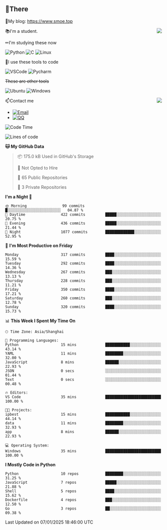 
## 👏There

📰My blog: https://www.smoe.top

<img align="right" src="https://github-readme-stats.vercel.app/api/top-langs/?username=AkashiCoin"/>


📚I'm a student.

✏I'm studying these now

![Python](https://img.shields.io/badge/-Python-blue?style=flat-square&logo=Python&logoColor=fff)
![C](https://img.shields.io/badge/-C-585858?style=flat-square&logo=C&logoColor=fff)
![Linux](https://img.shields.io/badge/-Linux-black?style=flat-square&logo=Linux&logoColor=fff)

🔨I use these tools to code

![VSCode](https://img.shields.io/badge/-VSCode-blue?style=flat-square&logo=visualstudiocode&logoColor=fff)
![Pycharm](https://img.shields.io/badge/-Pycharm-green?style=flat-square&logo=pycharm&logoColor=fff)

 ~~These are other tools~~

![Ubuntu](https://img.shields.io/badge/-Ubuntu-orange?style=flat-square&logo=Ubuntu&logoColor=fff)
![Windows](https://img.shields.io/badge/-Windows-blue?style=flat-square&logo=Windows&logoColor=fff)

<img align="right" src="https://github-readme-stats.vercel.app/api?username=AkashiCoin" />


📫Contact me

* [![Email](https://img.shields.io/badge/Email-l1040186796@gmail.com-1?style=social&logoColor=fff)](mailto:l1040186796@gmail.com)
* [![QQ](https://img.shields.io/badge/QQ-1040186796-1?style=social&logoColor=fff)](tencent://AddContact/?fromId=45&fromSubId=1&subcmd=all&uin=1040186796&website=www.oicqzone.com)

<!--START_SECTION:waka-->
![Code Time](http://img.shields.io/badge/Code%20Time-1%2C373%20hrs%2026%20mins-blue)

![Lines of code](https://img.shields.io/badge/From%20Hello%20World%20I%27ve%20Written-379.4%20thousand%20lines%20of%20code-blue)

**🐱 My GitHub Data** 

> 📦 175.0 kB Used in GitHub's Storage 
 > 
> 🚫 Not Opted to Hire
 > 
> 📜 65 Public Repositories 
 > 
> 🔑 3 Private Repositories 
 > 
**I'm a Night 🦉** 

```text
🌞 Morning                99 commits          █░░░░░░░░░░░░░░░░░░░░░░░░   04.87 % 
🌆 Daytime                422 commits         █████░░░░░░░░░░░░░░░░░░░░   20.75 % 
🌃 Evening                436 commits         █████░░░░░░░░░░░░░░░░░░░░   21.44 % 
🌙 Night                  1077 commits        █████████████░░░░░░░░░░░░   52.95 % 
```
📅 **I'm Most Productive on Friday** 

```text
Monday                   317 commits         ████░░░░░░░░░░░░░░░░░░░░░   15.59 % 
Tuesday                  292 commits         ████░░░░░░░░░░░░░░░░░░░░░   14.36 % 
Wednesday                267 commits         ███░░░░░░░░░░░░░░░░░░░░░░   13.13 % 
Thursday                 228 commits         ███░░░░░░░░░░░░░░░░░░░░░░   11.21 % 
Friday                   350 commits         ████░░░░░░░░░░░░░░░░░░░░░   17.21 % 
Saturday                 260 commits         ███░░░░░░░░░░░░░░░░░░░░░░   12.78 % 
Sunday                   320 commits         ████░░░░░░░░░░░░░░░░░░░░░   15.73 % 
```


📊 **This Week I Spent My Time On** 

```text
🕑︎ Time Zone: Asia/Shanghai

💬 Programming Languages: 
Python                   15 mins             ███████████░░░░░░░░░░░░░░   43.14 % 
YAML                     11 mins             ████████░░░░░░░░░░░░░░░░░   32.00 % 
JavaScript               8 mins              ██████░░░░░░░░░░░░░░░░░░░   22.93 % 
JSON                     0 secs              ░░░░░░░░░░░░░░░░░░░░░░░░░   01.44 % 
Text                     0 secs              ░░░░░░░░░░░░░░░░░░░░░░░░░   00.48 % 

🔥 Editors: 
VS Code                  35 mins             █████████████████████████   100.00 % 

🐱‍💻 Projects: 
ipbest                   15 mins             ███████████░░░░░░░░░░░░░░   44.14 % 
data                     11 mins             ████████░░░░░░░░░░░░░░░░░   32.93 % 
app                      8 mins              ██████░░░░░░░░░░░░░░░░░░░   22.93 % 

💻 Operating System: 
Windows                  35 mins             █████████████████████████   100.00 % 
```

**I Mostly Code in Python** 

```text
Python                   10 repos            ████████░░░░░░░░░░░░░░░░░   31.25 % 
JavaScript               7 repos             █████░░░░░░░░░░░░░░░░░░░░   21.88 % 
Shell                    5 repos             ████░░░░░░░░░░░░░░░░░░░░░   15.62 % 
Dockerfile               4 repos             ███░░░░░░░░░░░░░░░░░░░░░░   12.50 % 
Go                       3 repos             ██░░░░░░░░░░░░░░░░░░░░░░░   09.38 % 
```




 Last Updated on 07/01/2025 18:46:00 UTC
<!--END_SECTION:waka-->

